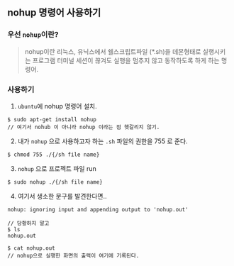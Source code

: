 ## nohup 명령어 사용하기

### 우선 ``nohup``이란?
>  nohup이란 리눅스, 유닉스에서 쉘스크립트파일 (*.sh)을 데몬형태로 실행시키는 프로그램 터미널 세션이 끊겨도 실행을 멈추지 않고 동작하도록 하게 하는 명령어.


### 사용하기 

1. ``ubuntu``에 nohup 명령어 설치.

```
$ sudo apt-get install nohup 
// 여기서 nohub 이 아니라 nohup 이라는 점 헷갈리지 않기.
```

2. 내가 `nohup` 으로 사용하고자 하는 `.sh` 파일의 권한을 755 로 준다.

```
$ chmod 755 ./{/sh file name}
```

3. `nohup` 으로 프로젝트 파일 run

```
$ sudo nohup ./{/sh file name}
```

4. 여기서 생소한 문구를 발견한다면..

```
nohup: ignoring input and appending output to 'nohup.out'

// 당황하지 말고 
$ ls
nohup.out

$ cat nohup.out
// nohup으로 실행한 화면의 출력이 여기에 기록된다.
```